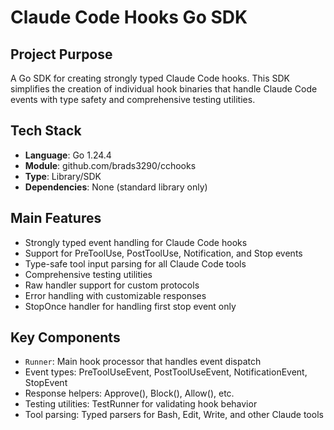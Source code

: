 # Claude Code Hooks Go SDK

## Project Purpose
A Go SDK for creating strongly typed Claude Code hooks. This SDK simplifies the creation of individual hook binaries that handle Claude Code events with type safety and comprehensive testing utilities.

## Tech Stack
- **Language**: Go 1.24.4
- **Module**: github.com/brads3290/cchooks
- **Type**: Library/SDK
- **Dependencies**: None (standard library only)

## Main Features
- Strongly typed event handling for Claude Code hooks
- Support for PreToolUse, PostToolUse, Notification, and Stop events
- Type-safe tool input parsing for all Claude Code tools
- Comprehensive testing utilities
- Raw handler support for custom protocols
- Error handling with customizable responses
- StopOnce handler for handling first stop event only

## Key Components
- `Runner`: Main hook processor that handles event dispatch
- Event types: PreToolUseEvent, PostToolUseEvent, NotificationEvent, StopEvent
- Response helpers: Approve(), Block(), Allow(), etc.
- Testing utilities: TestRunner for validating hook behavior
- Tool parsing: Typed parsers for Bash, Edit, Write, and other Claude tools
